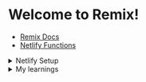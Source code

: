 # Welcome to Remix!

- [Remix Docs](https://remix.run/docs)
- [Netlify Functions](https://www.netlify.com/products/functions/)

<details> 
<summary>Netlify Setup</summary>
1. Install the [Netlify CLI](https://www.netlify.com/products/dev/):

```sh
npm i -g netlify-cli
```

If you have previously installed the Netlify CLI, you should update it to the latest version:

```sh
npm i -g netlify-cli@latest
```

2. Sign up and log in to Netlify:

```sh
netlify login
```

3. Create a new site:

```sh
netlify init
```

## Development

The Remix dev server starts your app in development mode, rebuilding assets on file changes. To start the Remix dev server:

```sh
npm run dev
```

Open up [http://localhost:3000](http://localhost:3000), and you should be ready to go!

The Netlify CLI builds a production version of your Remix App Server and splits it into Netlify Functions that run locally. This includes any custom Netlify functions you've developed. The Netlify CLI runs all of this in its development mode.

```sh
netlify dev
```

Open up [http://localhost:3000](http://localhost:3000), and you should be ready to go!

Note: When running the Netlify CLI, file changes will rebuild assets, but you will not see the changes to the page you are on unless you do a browser refresh of the page. Due to how the Netlify CLI builds the Remix App Server, it does not support hot module reloading.

## Deployment

There are two ways to deploy your app to Netlify, you can either link your app to your git repo and have it auto deploy changes to Netlify, or you can deploy your app manually. If you've followed the setup instructions already, all you need to do is run this:

```sh
# preview deployment
netlify deploy --build

# production deployment
netlify deploy --build --prod
```

</details>

<details>
<summary>My learnings</summary>

### Why Remix?

I decided to pick [remix](https://remix.run/) as my framework after hearing it on the [syntax](https://syntax.fm/) podcast. I am confident with using React and have used Next.js in a previous project, Remix also seemed to boast about a lightining fast UI that excited me.

### Tailwind

Remix discourages against runtime libraries like styled-components but suggests tailwind to be okay. They recommend the use of more traditional CSS to make better use of browser caching and unloading.

### Prisma

Remix mentions the use of Prisma in its tutorials, and vise versa. Prisma is a type-safe ORM which makes working with databases easier. You can define models in the prisma language and make use of the auto-completion it provides.

</details>
